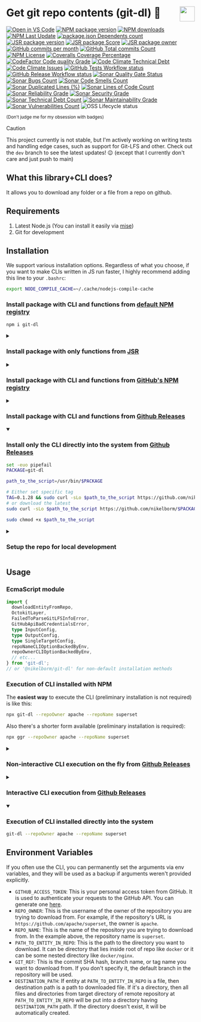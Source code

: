 # <img src="https://nikelborm.github.io/git-dl/logo.png" align="right" width="40px" height="40px"/> Get git repo contents (git-dl)  :lizard:

[![Open in VS Code](https://img.shields.io/static/v1?logo=visualstudiocode&label=&message=Open%20in%20VS%20Code&labelColor=2c2c32&color=007acc&logoColor=007acc)](https://github.dev/nikelborm/git-dl)
[![NPM package version](https://badge.fury.io/js/git-dl.svg)](https://www.npmjs.com/package/git-dl)
[![NPM downloads](https://img.shields.io/npm/dm/git-dl.svg?style=flat)](https://npmjs.org/package/git-dl)
[![NPM Last Update](https://img.shields.io/npm/last-update/git-dl)](https://npmjs.org/package/git-dl)
[![package.json Dependents count](https://badgen.net/npm/dependents/git-dl)](https://www.npmjs.com/package/git-dl?activeTab=dependents)
[![JSR package version](https://jsr.io/badges/@nikelborm/git-dl)](https://jsr.io/@nikelborm/git-dl)
[![JSR package Score](https://jsr.io/badges/@nikelborm/git-dl/score)](https://jsr.io/@nikelborm/git-dl)
[![JSR package owner](https://jsr.io/badges/@nikelborm)](https://jsr.io/@nikelborm)
[![GitHub commits per month](https://img.shields.io/github/commit-activity/m/nikelborm/git-dl)](https://github.com/nikelborm/git-dl/pulse)
[![GitHub Total commits Count](https://img.shields.io/github/commit-activity/t/nikelborm/git-dl)](https://github.com/nikelborm/git-dl/graphs/commit-activity)
[![NPM License](https://img.shields.io/npm/l/git-dl)](https://github.com/nikelborm/git-dl?tab=MIT-1-ov-file)
[![Coveralls Coverage Percentage](https://coveralls.io/repos/github/nikelborm/git-dl/badge.svg?branch=main&rand=9148876)](https://coveralls.io/github/nikelborm/git-dl?branch=main)
[![CodeFactor Code quality Grade](https://img.shields.io/codefactor/grade/github/nikelborm/git-dl?label=codefactor)](https://www.codefactor.io/repository/github/nikelborm/git-dl)
[![Code Climate Technical Debt](https://img.shields.io/codeclimate/tech-debt/nikelborm/git-dl)](https://codeclimate.com/github/nikelborm/git-dl/issues)
[![Code Climate Issues](https://img.shields.io/codeclimate/issues/nikelborm/git-dl)](https://codeclimate.com/github/nikelborm/git-dl/issues)
[![GitHub Tests Workflow status](https://github.com/nikelborm/git-dl/actions/workflows/test.yml/badge.svg)](https://github.com/nikelborm/git-dl/actions/workflows/test.yml)
[![GitHub Release Workflow status](https://github.com/nikelborm/git-dl/actions/workflows/release.yml/badge.svg)](https://github.com/nikelborm/git-dl/actions/workflows/release.yml)
[![Sonar Quality Gate Status](https://sonarcloud.io/api/project_badges/measure?project=nikelborm_fetch-github-folder&metric=alert_status)](https://sonarcloud.io/summary/new_code?id=nikelborm_fetch-github-folder)
[![Sonar Bugs Count](https://sonarcloud.io/api/project_badges/measure?project=nikelborm_fetch-github-folder&metric=bugs)](https://sonarcloud.io/summary/new_code?id=nikelborm_fetch-github-folder)
[![Sonar Code Smells Count](https://sonarcloud.io/api/project_badges/measure?project=nikelborm_fetch-github-folder&metric=code_smells)](https://sonarcloud.io/summary/new_code?id=nikelborm_fetch-github-folder)
[![Sonar Duplicated Lines (%)](https://sonarcloud.io/api/project_badges/measure?project=nikelborm_fetch-github-folder&metric=duplicated_lines_density)](https://sonarcloud.io/summary/new_code?id=nikelborm_fetch-github-folder)
[![Sonar Lines of Code Count](https://sonarcloud.io/api/project_badges/measure?project=nikelborm_fetch-github-folder&metric=ncloc)](https://sonarcloud.io/summary/new_code?id=nikelborm_fetch-github-folder)
[![Sonar Reliability Grade](https://sonarcloud.io/api/project_badges/measure?project=nikelborm_fetch-github-folder&metric=reliability_rating)](https://sonarcloud.io/summary/new_code?id=nikelborm_fetch-github-folder)
[![Sonar Security Grade](https://sonarcloud.io/api/project_badges/measure?project=nikelborm_fetch-github-folder&metric=security_rating)](https://sonarcloud.io/summary/new_code?id=nikelborm_fetch-github-folder)
[![Sonar Technical Debt Count](https://sonarcloud.io/api/project_badges/measure?project=nikelborm_fetch-github-folder&metric=sqale_index)](https://sonarcloud.io/summary/new_code?id=nikelborm_fetch-github-folder)
[![Sonar Maintainability Grade](https://sonarcloud.io/api/project_badges/measure?project=nikelborm_fetch-github-folder&metric=sqale_rating)](https://sonarcloud.io/summary/new_code?id=nikelborm_fetch-github-folder)
[![Sonar Vulnerabilities Count](https://sonarcloud.io/api/project_badges/measure?project=nikelborm_fetch-github-folder&metric=vulnerabilities)](https://sonarcloud.io/summary/new_code?id=nikelborm_fetch-github-folder)
![OSS Lifecycle status](https://img.shields.io/osslifecycle?file_url=https%3A%2F%2Fgithub.com%2Fnikelborm%2Ffetch-github-folder%2Fblob%2Fmain%2FOSSMETADATA)

<!-- Commented because there's some bug in effect library or in bundlephobia that prevents proper rendering of this badge -->
<!-- [![npm minzipped bundle size](https://img.shields.io/bundlephobia/minzip/git-dl)](https://bundlephobia.com/package/git-dl) -->
<!-- [![package.json Dependencies count](https://badgen.net/bundlephobia/dependency-count/git-dl)](https://www.npmjs.com/package/git-dl?activeTab=dependencies) -->

<!-- commented because it seems that npms.io was acquired by somebody and is slowly dying -->
<!-- [![npms.io](https://img.shields.io/npms-io/final-score/git-dl)](update_link_later) -->

<!-- commented because I haven't started following it yet -->
<!-- [![Conventional Commits](https://img.shields.io/badge/Conventional%20Commits-1.0.0-yellow.svg)](https://conventionalcommits.org) -->

<sup>(Don't judge me for my obsession with badges)</sup>

> [!CAUTION]
>
> This project currently is not stable, but I'm actively working on writing tests and handling edge cases, such as support for Git-LFS and other.
> Check out the `dev` branch to see the latest updates! 😉 (except that I currently don't care and just push to main)

## What this library+CLI does?

It allows you to download any folder or a file from a repo on github.

## Requirements

1. Latest Node.js (You can install it easily via [mise](https://github.com/jdx/mise))
2. Git for development

## Installation

We support various installation options. Regardless of what you choose, if you want to make
CLIs written in JS run faster, I highly recommend adding this line to your `.bashrc`:

```bash
export NODE_COMPILE_CACHE=~/.cache/nodejs-compile-cache
```

### Install package with CLI and functions from [default NPM registry](https://www.npmjs.com/package/git-dl)

```bash
npm i git-dl
```

<details>
<summary>

### Install package with only functions from [JSR](https://jsr.io/@nikelborm/git-dl)

</summary>

Unfortunately JSR doesn't support publishing executables yet, so you can install
only script library with functions that will allow you to fetch github folder
from other scripts.

```bash
npx jsr add @nikelborm/git-dl
```

</details>
<details>
<summary>

### Install package with CLI and functions from [GitHub's NPM registry](https://github.com/nikelborm/git-dl/pkgs/npm/git-dl)

</summary>

1. [Generate `Personal access token (classic)` with `read:packages` scope](https://github.com/settings/tokens/new?description=Install%20packages%20from%20GitHub%20NPM%20registry&scopes=read:packages&default_expires_at=none)
2. Login to Github's NPM registry (yes you need to do it, even if the package is public):

   1. Run the following command (Info about `--auth-type=legacy` [here](https://docs.github.com/en/packages/working-with-a-github-packages-registry/working-with-the-npm-registry#authenticating-with-a-personal-access-token)):

      ```bash
      npm login --scope=@nikelborm --auth-type=legacy --registry=https://npm.pkg.github.com
      ```

   2. Enter your username when asked
   3. Paste the access token as password value

3. Install the package by executing:

   ```bash
   npm i @nikelborm/git-dl
   ```

</details>
<details>
<summary>

### Install package with CLI and functions from [Github Releases](https://github.com/nikelborm/git-dl/releases)

</summary>

```bash
PACKAGE=git-dl

# Either set specific tag
TAG=0.1.28 && npm i https://github.com/nikelborm/$PACKAGE/releases/download/$TAG/$PACKAGE.tgz
# or download the latest
npm i https://github.com/nikelborm/$PACKAGE/releases/latest/download/$PACKAGE.tgz
```

</details>
<details open>
<summary>

### Install only the CLI directly into the system from [Github Releases](https://github.com/nikelborm/git-dl/releases)

</summary>

```bash
set -euo pipefail
PACKAGE=git-dl

path_to_the_script=/usr/bin/$PACKAGE

# Either set specific tag
TAG=0.1.28 && sudo curl -sLo $path_to_the_script https://github.com/nikelborm/$PACKAGE/releases/download/$TAG/$PACKAGE.js
# or download the latest
sudo curl -sLo $path_to_the_script https://github.com/nikelborm/$PACKAGE/releases/latest/download/$PACKAGE.js

sudo chmod +x $path_to_the_script
```

</details>
<details>
<summary>

### Setup the repo for local development

</summary>

```bash
git clone -b main git@github.com:nikelborm/git-dl.git
cd git-dl
npm install
cp template.env .env
read -sp 'Enter github access token: ' gh_token; echo;
sed -i "s/\(GITHUB_ACCESS_TOKEN\)='.*'/\1='$gh_token'/" .env
```

</details>

## Usage

### EcmaScript module

```ts
import {
  downloadEntityFromRepo,
  OctokitLayer,
  FailedToParseGitLFSInfoError,
  GitHubApiBadCredentialsError,
  type InputConfig,
  type OutputConfig,
  type SingleTargetConfig,
  repoNameCLIOptionBackedByEnv,
  repoOwnerCLIOptionBackedByEnv,
  // etc...
} from 'git-dl';
// or '@nikelborm/git-dl' for non-default installation methods
```

### Execution of CLI installed with NPM

The **easiest way** to execute the CLI (preliminary installation is not required) is
like this:

```bash
npx git-dl --repoOwner apache --repoName superset
```

Also there's a shorter form available (preliminary installation is required):

```bash
npx ggr --repoOwner apache --repoName superset
```

<details>
<summary>

### Non-interactive CLI execution on the fly from [Github Releases](https://github.com/nikelborm/git-dl/releases)

</summary>

If you already know the supported arguments (e.g. `--help` to print them all),
you can pipe the bundled and minified script version into node directly and pass
your arguments after `node -`:

```bash
set -euo pipefail

# Either set specific tag
TAG=0.1.28 && curl -sL https://github.com/nikelborm/$PACKAGE/releases/download/$TAG/$PACKAGE.js | node - --repoOwner apache --repoName superset
# or download the latest
curl -sL https://github.com/nikelborm/$PACKAGE/releases/latest/download/$PACKAGE.js | node - --repoOwner apache --repoName superset
```

</details>
<details>
<summary>

### Interactive CLI execution from [Github Releases](https://github.com/nikelborm/git-dl/releases)

</summary>

The script also supports interactive mode (`--wizard`), where you will be asked
to pass arguments sequentially and interactively. Since it requires user input,
it can't be piped and needs to be saved to a temporary file:

```bash
set -euo pipefail
tmp_js=$(mktemp --suffix .js)

# Either set specific tag
TAG=0.1.28 && curl -sLo $tmp_js https://github.com/nikelborm/$PACKAGE/releases/download/$TAG/$PACKAGE.js
# or download the latest
curl -sLo $tmp_js https://github.com/nikelborm/$PACKAGE/releases/latest/download/$PACKAGE.js

node $tmp_js --wizard
rm $tmp_js
```

</details>
<details open>
<summary>

### Execution of CLI installed directly into the system

</summary>

```bash
git-dl --repoOwner apache --repoName superset
```

</details>

## Environment Variables

If you often use the CLI, you can permanently set the arguments via env
variables, and they will be used as a backup if arguments weren't provided
explicitly.

- `GITHUB_ACCESS_TOKEN`: This is your personal access token from GitHub. It is
  used to authenticate your requests to the GitHub API. You can generate one
  [here](https://github.com/settings/tokens/new?description=Read%20repo%20contents%20access%20to%20fetch-github-folder&scopes=public_repo&default_expires_at=none).
- `REPO_OWNER`: This is the username of the owner of the repository you are
  trying to download from. For example, if the repository's URL is
  `https://github.com/apache/superset`, the owner is `apache`.
- `REPO_NAME`: This is the name of the repository you are trying to download
  from. In the example above, the repository name is `superset`.
- `PATH_TO_ENTITY_IN_REPO`: This is the path to the directory you want to
  download. It can be directory that lies inside root of repo like `docker` or
  it can be some nested directory like `docker/nginx`.
- `GIT_REF`: This is the commit SHA hash, branch name, or tag name you want to
  download from. If you don't specify it, the default branch in the repository
  will be used.
- `DESTINATION_PATH`: If entity at `PATH_TO_ENTITY_IN_REPO` is a file, then
  destination path is a path to downloaded file. If it's a directory, then all
  files and directories from target directory of remote repository at
  `PATH_TO_ENTITY_IN_REPO` will be put into a directory having
  `DESTINATION_PATH` path. If the directory doesn't exist, it will be
  automatically created.
